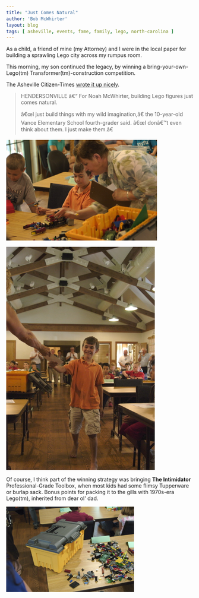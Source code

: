 ```yaml
---
title: "Just Comes Natural"
author: 'Bob McWhirter'
layout: blog
tags: [ asheville, events, fame, family, lego, north-carolina ]
---
```

As a child, a friend of mine (my Attorney) and I were in the local paper for building a sprawling Lego city across my rumpus room.

This morning, my son continued the legacy, by winning a bring-your-own-Lego(tm) Transformer(tm)-construction competition.

The Asheville Citizen-Times <a title="Son in the paper" href="http://www.citizen-times.com/apps/pbcs.dll/article?AID=200770825043">wrote it up nicely</a>.
<blockquote>HENDERSONVILLE &#xE2;&#x20AC;&#x201C; For Noah McWhirter, building Lego figures just comes natural.

&#xE2;&#x20AC;&#x153;I just build things with my wild imagination,&#xE2;&#x20AC;&#x9D; the 10-year-old Vance Elementary School fourth-grader said. &#xE2;&#x20AC;&#x153;I don&#xE2;&#x20AC;&#x2122;t even think about them. I just make them.&#xE2;&#x20AC;&#x9D;</blockquote>
<a class="imagelink" title="judging.jpg" href="/blog/assets/judging.jpg">
  <img style="width: 406px; height: 271px" id="image307" alt="judging.jpg" src="/blog/assets/judging.jpg"/>
</a>

<a class="imagelink" title="first_place.jpg" href="/blog/assets/first_place.jpg">
  <img id="image306" alt="first_place.jpg" src="/blog/assets/first_place.jpg"/>
</a>

Of course, I think part of the winning strategy was bringing <span style="font-weight: bold">The Intimidator</span> Professional-Grade Toolbox, when most kids had some flimsy Tupperware or burlap sack.  Bonus points for packing it to the gills with 1970s-era Lego(tm), inherited from dear ol' dad.

<a class="imagelink" title="intimidator.jpg" href="/blog/assets/intimidator.jpg">
  <img style="width: 344px; height: 230px" id="image308" alt="intimidator.jpg" src="/blog/assets/intimidator.jpg"/>
</a>
